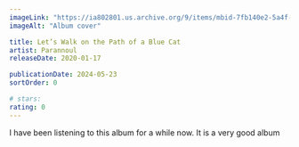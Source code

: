 ```yaml
---
imageLink: "https://ia802801.us.archive.org/9/items/mbid-7fb140e2-5a4f-4d4b-bb47-c78895f8f2e9/mbid-7fb140e2-5a4f-4d4b-bb47-c78895f8f2e9-25217043594_thumb500.jpg"
imageAlt: "Album cover"

title: Let’s Walk on the Path of a Blue Cat
artist: Parannoul
releaseDate: 2020-01-17

publicationDate: 2024-05-23
sortOrder: 0

# stars:
rating: 0
---
```


I have been listening to this album for a while now. It is a very good album